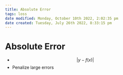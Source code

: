 ```yaml
---
title: Absolute Error
tags: loss
date modified: Monday, October 10th 2022, 2:02:35 pm
date created: Tuesday, July 26th 2022, 8:33:15 pm
---
```


# Absolute Error
- $$\lvert y-f(x)\rvert$$
- Penalize large errors




